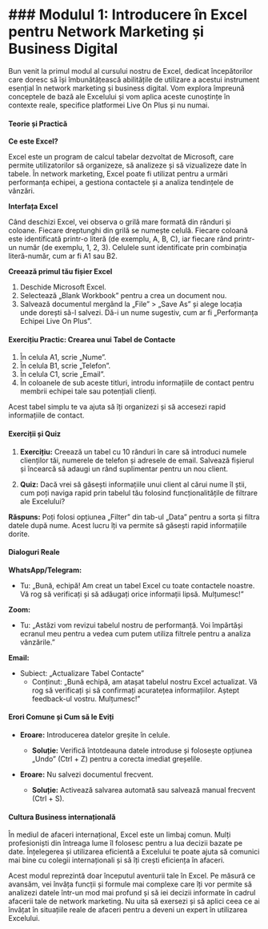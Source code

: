 # ### Modulul 1: Introducere în Excel pentru Network Marketing și Business Digital

Bun venit la primul modul al cursului nostru de Excel, dedicat începătorilor care doresc să își îmbunătățească abilitățile de utilizare a acestui instrument esențial în network marketing și business digital. Vom explora împreună conceptele de bază ale Excelului și vom aplica aceste cunoștințe în contexte reale, specifice platformei Live On Plus și nu numai.

#### Teorie și Practică

**Ce este Excel?**

Excel este un program de calcul tabelar dezvoltat de Microsoft, care permite utilizatorilor să organizeze, să analizeze și să vizualizeze date în tabele. În network marketing, Excel poate fi utilizat pentru a urmări performanța echipei, a gestiona contactele și a analiza tendințele de vânzări.

**Interfața Excel**

Când deschizi Excel, vei observa o grilă mare formată din rânduri și coloane. Fiecare dreptunghi din grilă se numește celulă. Fiecare coloană este identificată printr-o literă (de exemplu, A, B, C), iar fiecare rând printr-un număr (de exemplu, 1, 2, 3). Celulele sunt identificate prin combinația literă-număr, cum ar fi A1 sau B2.

**Creează primul tău fișier Excel**

1. Deschide Microsoft Excel.
2. Selectează „Blank Workbook” pentru a crea un document nou.
3. Salvează documentul mergând la „File” > „Save As” și alege locația unde dorești să-l salvezi. Dă-i un nume sugestiv, cum ar fi „Performanța Echipei Live On Plus”.

#### Exercițiu Practic: Crearea unui Tabel de Contacte

1. În celula A1, scrie „Nume”.
2. În celula B1, scrie „Telefon”.
3. În celula C1, scrie „Email”.
4. În coloanele de sub aceste titluri, introdu informațiile de contact pentru membrii echipei tale sau potențiali clienți.

Acest tabel simplu te va ajuta să îți organizezi și să accesezi rapid informațiile de contact.

#### Exerciții și Quiz

1. **Exercițiu:** Creează un tabel cu 10 rânduri în care să introduci numele clienților tăi, numerele de telefon și adresele de email. Salvează fișierul și încearcă să adaugi un rând suplimentar pentru un nou client.

2. **Quiz:** Dacă vrei să găsești informațiile unui client al cărui nume îl știi, cum poți naviga rapid prin tabelul tău folosind funcționalitățile de filtrare ale Excelului?

**Răspuns:** Poți folosi opțiunea „Filter” din tab-ul „Data” pentru a sorta și filtra datele după nume. Acest lucru îți va permite să găsești rapid informațiile dorite.

#### Dialoguri Reale

**WhatsApp/Telegram:**

- Tu: „Bună, echipă! Am creat un tabel Excel cu toate contactele noastre. Vă rog să verificați și să adăugați orice informații lipsă. Mulțumesc!”

**Zoom:**

- Tu: „Astăzi vom revizui tabelul nostru de performanță. Voi împărtăși ecranul meu pentru a vedea cum putem utiliza filtrele pentru a analiza vânzările.”

**Email:**

- Subiect: „Actualizare Tabel Contacte”
  - Conținut: „Bună echipă, am atașat tabelul nostru Excel actualizat. Vă rog să verificați și să confirmați acuratețea informațiilor. Aștept feedback-ul vostru. Mulțumesc!”

#### Erori Comune și Cum să le Eviți

- **Eroare:** Introducerea datelor greșite în celule.
  - **Soluție:** Verifică întotdeauna datele introduse și folosește opțiunea „Undo” (Ctrl + Z) pentru a corecta imediat greșelile.

- **Eroare:** Nu salvezi documentul frecvent.
  - **Soluție:** Activează salvarea automată sau salvează manual frecvent (Ctrl + S).

#### Cultura Business internațională

În mediul de afaceri internațional, Excel este un limbaj comun. Mulți profesioniști din întreaga lume îl folosesc pentru a lua decizii bazate pe date. Înțelegerea și utilizarea eficientă a Excelului te poate ajuta să comunici mai bine cu colegii internaționali și să îți crești eficiența în afaceri.

Acest modul reprezintă doar începutul aventurii tale în Excel. Pe măsură ce avansăm, vei învăța funcții și formule mai complexe care îți vor permite să analizezi datele într-un mod mai profund și să iei decizii informate în cadrul afacerii tale de network marketing. Nu uita să exersezi și să aplici ceea ce ai învățat în situațiile reale de afaceri pentru a deveni un expert în utilizarea Excelului.